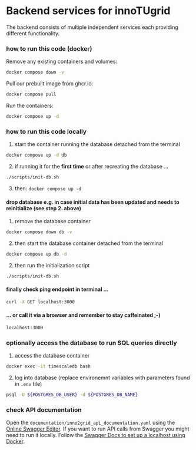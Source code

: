 # Backend services for innoTUgrid

The backend consists of multiple independent services each providing different functionality.

### how to run this code (docker)

Remove any existing containers and volumes:
```bash
docker compose down -v
```

Pull our prebuilt image from ghcr.io: 
```bash
docker compose pull
```

Run the containers:
```bash
docker compose up -d
```

### how to run this code locally

1. start the container running the database detached from the terminal
```bash 
docker compose up -d db
```

2. if running it for the **first time** or after recreating the database ... 
```bash 
./scripts/init-db.sh
```

3. then:
`docker compose up -d`


#### **drop database** e.g. in case initial data has been updated and needs to reinitialize (see step 2. above)
1. remove the database container
```bash
docker compose down db -v
```
2. then start the database container detached from the terminal
```bash
docker compose up db -d
```

2. then run the initialization script
```bash 
./scripts/init-db.sh
```


#### **finally** check ping endpoint in terminal ...
```bash
curl -X GET localhost:3000
```
#### ... or call it via a browser and remember to stay caffeinated ;-)
```bash
localhost:3000
```

### optionally **access the database** to run SQL queries directly
1. access the database container
```bash
docker exec -it timescaledb bash
```
2. log into database (replace environemnt variables with parameters found in `.env` file)
```bash
psql -U ${POSTGRES_DB_USER} -d ${POSTGRES_DB_NAME}
```

### check API documentation
Open the `documentation/inno2grid_api_documentation.yaml` using the [Online Swagger Editor](https://editor.swagger.io/).
If you want to run API calls from Swagger you might need to run it locally. Follow the [Swagger Docs to set up a localhost using Docker](https://swagger.io/docs/open-source-tools/swagger-ui/usage/installation/).